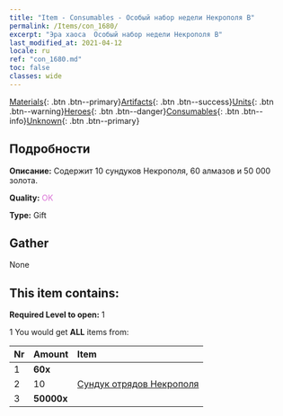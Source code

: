 ```yaml
---
title: "Item - Consumables - Особый набор недели Некрополя B"
permalink: /Items/con_1680/
excerpt: "Эра хаоса  Особый набор недели Некрополя B"
last_modified_at: 2021-04-12
locale: ru
ref: "con_1680.md"
toc: false
classes: wide
---
```

 [Materials](/ru/Items/){: .btn .btn--primary}[Artifacts](/ru/Items/Artifacts/){: .btn .btn--success}[Units](/ru/Items/Units/){: .btn .btn--warning}[Heroes](/ru/Items/Heroes/){: .btn .btn--danger}[Consumables](/ru/Items/Consumables/){: .btn .btn--info}[Unknown](/ru/Items/Unknown/){: .btn .btn--primary}

## Подробности
 **Описание:** Содержит 10 сундуков Некрополя, 60 алмазов и 50 000 золота.

 **Quality:** <span style="color: #DA70D6">OK</span>

 **Type:** Gift

## Gather

  None

## This item contains:

 **Required Level to open:** 1

 1 You would get **ALL** items  from:

  | Nr | Amount |     Item    |
  |:---|:-------|:------------|
  | 1 |  **60x** | <i class="fas fa-gem"/> |  | 
  | 2 | 10 | [Сундук отрядов Некрополя](/ru/Items/con_1271/) | 
  | 3 |  **50000x** | <i class="fas fa-coins"/> |  | 
